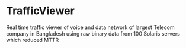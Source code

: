TrafficViewer
=============

Real time traffic viewer of voice and data network of largest Telecom company in Bangladesh using raw binary data from 100 Solaris servers which reduced MTTR
